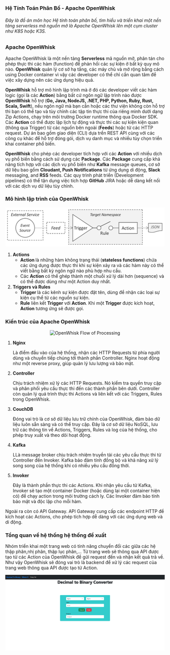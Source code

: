 ### Hệ Tính Toán Phân Bố - Apache OpenWhisk

<h6>Đây là đồ án môn học Hệ tính toán phân bố, tìm hiểu và triển khai một nền tảng serverless mã nguồn mở là Apache OpenWhisk lên một cụm cluster như K8S hoặc K3S.</h6>

### Apache OpenWhisk

Apache OpenWhisk là một nền tảng <strong>Serverless</strong> mã nguồn mở, phân tán cho phép thực thi các hàm (function) để phản hồi các sự kiện ở bất kỳ quy mô nào. <strong>OpenWhisk</strong> quản lý cơ sở hạ tầng, các máy chủ và mở rộng bằng cách using Docker container vì vậy các developer có thể chỉ cần quan tâm để việc xây dựng nên các ứng dụng hiệu quả.

<strong>OpenWhisk</strong> hỗ trợ mô hình lập trình mà ở đó các developer viết các hàm logic (gọi là các <strong>Action</strong>) bằng bất cứ ngôn ngữ lập trình nào được <strong>OpenWhisk</strong> hỗ trợ (<strong>Go, Java, NodeJS, .NET, PHP, Python, Ruby, Rust, Scala, Swift</strong>), nếu ngôn ngữ mà bạn cần hoặc các thư viện không còn hỗ trợ thì bạn có thể tạo và tùy chỉnh các tập tin thực thi của riêng mình dưới dạng Zip Actions, chạy trên môi trường Docker runtime thông qua Docker SDK. Các <strong>Action</strong> có thể được lập lịch tự động và thực thi các sự kiện kiện quan (thông qua <storng>Trigger</strong>) từ các nguồn bên ngoài (<strong>Feeds</strong>) hoặc từ các HTTP request. Dự án bao gồm giao diện (<storng>CLI</strong>) dựa trển REST API cùng với các công cụ khác để hỗ trợ đóng gói, dịch vụ danh mục và nhiều tùy chọn triển khai container phổ biến.

<strong>OpenWhisk</strong> cho phép các developer tích hợp với các <strong>Action</strong> với nhiều dịch vụ phổ biến bằng cách sử dụng các <strong>Package</strong>. Các <strong>Package</strong> cung cấp khả năng tích hợp với các dịch vụ phổ biến như <strong>Kafka</strong> message queues, cơ sở dữ liệu bao gồm <strong> Cloudant, Push Notifications</strong> từ ứng dụng di động, <strong>Slack</strong> messaging, and <strong>RSS</strong> feeds. Các quy trình phát triển (Development pipelines) có thể tận dụng việc tích hợp <strong>GitHub</strong> JIRA hoặc dễ dàng kết nối với các dịch vụ dữ liệu tùy chỉnh.

### Mô hình lập trình của OpenWhisk

![Alt text](/OW-Programming-Model-Horz.png "OpenWhisk Programing Model")

<ol>
<li><strong> Actions </strong>

- <strong> Action </strong> là những hàm không trạng thái (<strong>stateless functions</strong>) chứa các ứng dụng được thực thi khi sự kiện xảy ra và các hàm này có thể viết bằng bất kỳ ngôn ngữ nào phù hợp nhu cầu.
- Các <strong> Action </strong> có thể ghép thành một chuỗi xử lý dài hơn (sequence) và có thể được dùng như một Action duy nhất.
</li>
<li> <strong>Triggers và Rules</strong>

- <strong>Trigger </strong> là các kênh sự kiện được đặt tên, dùng để nhận các loại sự kiện cụ thể từ các nguồn sự kiện.
- <strong>Rule</strong> liên kết <strong>Trigger</strong> với <strong>Action</strong>. Khi một <strong>Trigger</strong> được kích hoạt, <strong>Action</strong> tương ứng sẽ được gọi.
</li>
</ol>

### Kiến trúc của Apache OpenWhisk

  <p align="center">
  <img src="OpenWhisk_flow_of_processing.png" alt="OpenWhisk Flow of Processing" width="auto">
  </p>

 <ol>

<li><strong>Nginx</strong>

Là điểm đầu vào của hệ thống, nhận các HTTP Requests từ phía người dùng và chuyển tiếp chúng tới thành phần Controller. Nginx hoạt động như một reverse proxy, giúp quản lý lưu lượng và bảo mật.

</li>

<li><strong>Controller</strong>

Chịu trách nhiệm xử lý các HTTP Requests. Nó kiểm tra quyền truy cập và phân phối yêu cầu thực thi đến các thành phần bên dưới. Controller còn quản lý quá trình thực thi Actions và liên kết với các Triggers, Rules trong OpenWhisk.

<li> <strong> CouchDB </strong>

Đóng vai trò là cơ sở dữ liệu lưu trữ chính của OpenWhisk, đảm bảo dữ liệu luôn sẵn sàng và có thể truy cập. Đây là cơ sở dữ liệu NoSQL, lưu trữ các thông tin về Actions, Triggers, Rules và log của hệ thống, cho phép truy xuất và theo dõi hoạt động.

</li>

<li> <strong> Kafka </strong>

LLà message broker chịu trách nhiệm truyền tải các yêu cầu thực thi từ Controller đến Invoker. Kafka bảo đảm tính đồng bộ và khả năng xử lý song song của hệ thống khi có nhiều yêu cầu đồng thời.

</li>

<li> <strong> Invoker </strong>

Đây là thành phần thực thi các Actions. Khi nhận yêu cầu từ Kafka, Invoker sẽ tạo một container Docker (hoặc dùng lại một container hiện có) để chạy action trong môi trường cách ly. Các Invoker đảm bảo tính bảo mật và độc lập cho mỗi hàm.

</li>
 </ol>
 Ngoài ra còn có API Gateway. API Gateway cung cấp các endpoint HTTP để kích hoạt các Actions, cho phép tích hợp dễ dàng với các ứng dụng web và di động.

### Tổng quan về hệ thống hệ thống đề xuất

Nhóm triển khai một trang web có tính năng chuyển đổi các giữa các hệ thập phân,nhị phân, thập lục phân,...
Từ trang web sẽ thông qua API được tạo từ các Action của OpenWhisk để gửi request đến và nhận kết quả trả về. Như vậy OpenWhisk sẽ đóng vai trò là backend để xử lý các request của trang web thông qua API được tạo từ Action.

 <p align="center">
  <img src="image.png" alt="OpenWhisk Flow of Processing" width="auto">
  </p>
